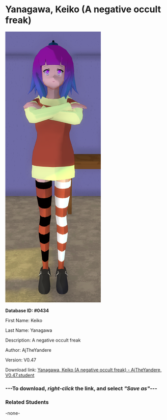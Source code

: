 # Yanagawa, Keiko (A negative occult freak)

<img src="Files/Images/Yanagawa, Keiko (A negative occult freak).png" title="Yanagawa, Keiko (A negative occult freak) - AjTheYandere, V0.47">

**Database ID: #0434**

First Name: Keiko

Last Name: Yanagawa

Description: A negative occult freak

Author: AjTheYandere

Version: V0.47

Download link: <a href="https://raw.githubusercontent.com/Arbiter1223/Daigaku-Gurashi-Custom-Students/master/Files/Studen%20Files/Yanagawa%2C%20Keiko%20(A%20negative%20occult%20freak)%20-%20AjTheYandere%2C%20V0.47.student">Yanagawa, Keiko (A negative occult freak) - AjTheYandere, V0.47.student</a>

### ---**To download, _right-click_ the link, and select _"Save as"_**---

### Related Students

-none-
